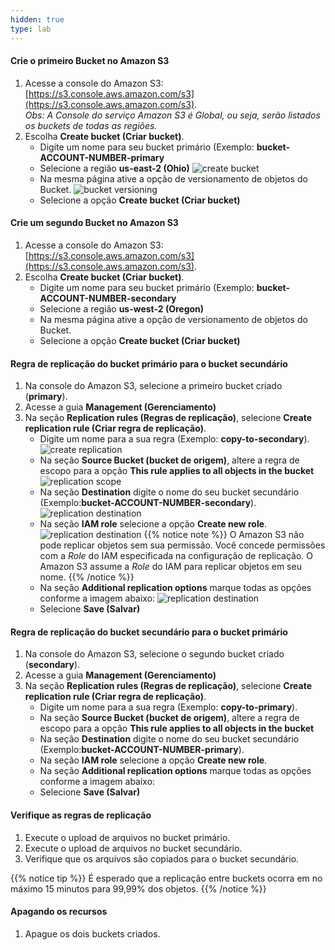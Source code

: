 ```yaml
---
hidden: true
type: lab
---
```


#### Crie o primeiro Bucket no Amazon S3

1. Acesse a console do Amazon S3: [https://s3.console.aws.amazon.com/s3](https://s3.console.aws.amazon.com/s3).
   <br>*Obs: A Console do serviço Amazon S3 é Global, ou seja, serão listados os buckets de todas as regiões.*
2. Escolha **Create bucket (Criar bucket)**.
   - Digite um nome para seu bucket primário (Exemplo: **bucket-ACCOUNT-NUMBER-primary**
   - Selecione a região **us-east-2 (Ohio)**
   ![create bucket](/images/s3-create-bucket.png)
   - Na mesma página ative a opção de versionamento de objetos do Bucket.
   ![bucket versioning](/images/s3-bucket-versioning.png)
   - Selecione a opção **Create bucket (Criar bucket)**
   

#### Crie um segundo Bucket no Amazon S3

1. Acesse a console do Amazon S3: [https://s3.console.aws.amazon.com/s3](https://s3.console.aws.amazon.com/s3).
2. Escolha **Create bucket (Criar bucket)**.
   - Digite um nome para seu bucket primário (Exemplo: **bucket-ACCOUNT-NUMBER-secondary**
   - Selecione a região **us-west-2 (Oregon)**
   - Na mesma página ative a opção de versionamento de objetos do Bucket.
   - Selecione a opção **Create bucket (Criar bucket)**
   

#### Regra de replicação do bucket primário para o bucket secundário
1. Na console do Amazon S3, selecione a primeiro bucket criado (**primary**).
2. Acesse a guia **Management (Gerenciamento)**
3. Na seção **Replication rules (Regras de replicação)**, selecione **Create replication rule (Criar regra de replicação)**.
   - Digite um nome para a sua regra (Exemplo: **copy-to-secondary**).
   ![create replication](/images/s3-create-replication-rule.png)
   - Na seção **Source Bucket (bucket de origem)**, altere a regra de escopo para a opção **This rule applies to all objects in the bucket**
   ![replication scope](/images/s3-replication-scope.png)
   - Na seção **Destination** digite o nome do seu bucket secundário (Exemplo:**bucket-ACCOUNT-NUMBER-secondary**).
   ![replication destination](/images/s3-replication-destination.png)
   - Na seção **IAM role** selecione a opção **Create new role**.
   ![replication destination](/images/s3-replication-role.png)
   {{% notice note %}}
   O Amazon S3 não pode replicar objetos sem sua permissão. Você concede permissões com a *Role* do IAM especificada na configuração de replicação. O Amazon S3 assume a *Role* do IAM para replicar objetos em seu nome.
   {{% /notice %}}
   - Na seção **Additional replication options** marque todas as opções conforme a imagem abaixo:
   ![replication destination](/images/s3-replication-options.png)
   - Selecione **Save (Salvar)** 

#### Regra de replicação do bucket secundário para o bucket primário
1. Na console do Amazon S3, selecione o segundo bucket criado (**secondary**).
2. Acesse a guia **Management (Gerenciamento)**
3. Na seção **Replication rules (Regras de replicação)**, selecione **Create replication rule (Criar regra de replicação)**.
   - Digite um nome para a sua regra (Exemplo: **copy-to-primary**).
   - Na seção **Source Bucket (bucket de origem)**, altere a regra de escopo para a opção **This rule applies to all objects in the bucket**
   - Na seção **Destination** digite o nome do seu bucket secundário (Exemplo:**bucket-ACCOUNT-NUMBER-primary**).
   - Na seção **IAM role** selecione a opção **Create new role**.
   - Na seção **Additional replication options** marque todas as opções conforme a imagem abaixo:
   - Selecione **Save (Salvar)**

#### Verifique as regras de replicação
1. Execute o upload de arquivos no bucket primário.
2. Execute o upload de arquivos no bucket secundário.
3. Verifique que os arquivos são copiados para o bucket secundário. 

{{% notice tip %}}
É esperado que a replicação entre buckets ocorra em no máximo 15 minutos para 99,99% dos objetos.
{{% /notice %}}

#### Apagando os recursos
1. Apague os dois buckets criados.

